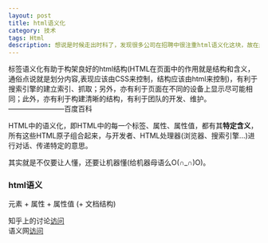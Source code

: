 ```yaml
---
layout: post
title: html语义化
category: 技术
tags: Html
description: 想说是时候走出时科了，发现很多公司在招聘中很注重html语义化这块，故在此好好整理一下
---
```


标签语义化有助于构架良好的html结构(HTML在页面中的作用就是结构和含义，通俗点说就是划分内容,表现应该由CSS来控制，结构应该由html来控制)，有利于搜索引擎的建立索引、抓取；另外，亦有利于页面在不同的设备上显示尽可能相同；此外，亦有利于构建清晰的结构，有利于团队的开发、维护。 ————————百度百科

HTML中的语义化，即HTML中的每一个标签、属性、属性值，都有其**特定含义**，所有这些HTML原子组合起来，与开发者、HTML处理器(浏览器、搜索引擎...)进行对话、传递特定的意思。 

其实就是不仅要让人懂，还要让机器懂(给机器母语么O(∩_∩)O)。  

### html语义
元素 + 属性 + 属性值 (+ 文档结构)

知乎上的讨论[访问](http://www.zhihu.com/question/20455165)  
语义网[访问](http://justineo.github.io/slideshows/semantic-html/)
